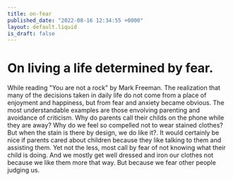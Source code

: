 ```yaml
---
title: on-fear
published_date: "2022-08-16 12:34:55 +0000"
layout: default.liquid
is_draft: false
---
```

# On living a life determined by fear.

While reading "You are not a rock" by Mark Freeman. The realization that many of the decisions taken in daily life do not come from a place of enjoyment and
happiness, but from fear and anxiety became obvious. The most understandable examples are those envolving parenting and avoidance of criticism. Why do parents call their childs on the phone while they are away? Why do we feel so compelled not to wear stained clothes? But when the stain is there by design, we do like it?.
It would certainly be nice if parents cared about children because they like talking to them and assisting them. Yet not the less, most call by fear of not knowing what their child is doing. And we mostly get well dressed and iron our clothes not because we like them more that way. But because we fear other people judging us.
